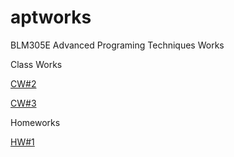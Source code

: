 # aptworks

BLM305E Advanced Programing Techniques Works

Class Works

[CW#2](https://sahinalcin.github.io/aptworks/sahincw2)

[CW#3](https://sahinalcin.github.io/aptworks/inspector.html)

Homeworks

[HW#1](https://sahinalcin.github.io/aptworks/SahinHW1)


